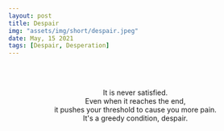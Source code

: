 ```yaml
---
layout: post
title: Despair
img: "assets/img/short/despair.jpeg"
date: May, 15 2021
tags: [Despair, Desperation]
---
```


<br><br>
<div align="center">

  
  It is never satisfied. <br>
  Even when it reaches the end,<br>
  it pushes your threshold to cause you more pain.<br>
  It's a greedy condition, despair.<br>
  
<br><br>
<br><br>
<br><br>
<br><br>
<br><br>
<br><br>
  
  
</div>
